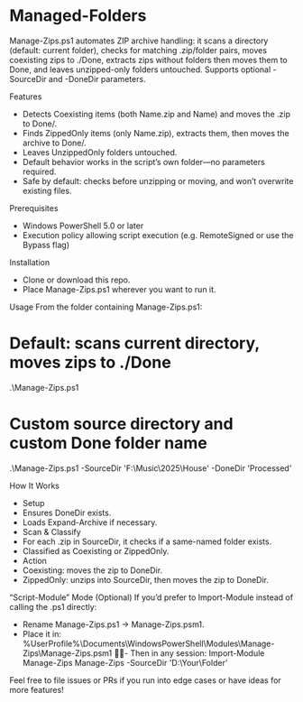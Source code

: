 # Managed-Folders
Manage-Zips.ps1 automates ZIP archive handling: it scans a directory (default: current folder), checks for matching .zip/folder pairs, moves coexisting zips to ./Done, extracts zips without folders then moves them to Done, and leaves unzipped-only folders untouched. Supports optional -SourceDir and -DoneDir parameters.


Features
- Detects Coexisting items (both Name.zip and Name\) and moves the .zip to Done/.
- Finds ZippedOnly items (only Name.zip), extracts them, then moves the archive to Done/.
- Leaves UnzippedOnly folders untouched.
- Default behavior works in the script’s own folder—no parameters required.
- Safe by default: checks before unzipping or moving, and won’t overwrite existing files.

Prerequisites
- Windows PowerShell 5.0 or later
- Execution policy allowing script execution (e.g. RemoteSigned or use the Bypass flag)

Installation
- Clone or download this repo.
- Place Manage-Zips.ps1 wherever you want to run it.

Usage
From the folder containing Manage-Zips.ps1:
# Default: scans current directory, moves zips to ./Done
.\Manage-Zips.ps1

# Custom source directory and custom Done folder name
.\Manage-Zips.ps1 -SourceDir 'F:\Music\2025\House' -DoneDir 'Processed'


How It Works
- Setup
- Ensures DoneDir exists.
- Loads Expand-Archive if necessary.
- Scan & Classify
- For each .zip in SourceDir, it checks if a same-named folder exists.
- Classified as Coexisting or ZippedOnly.
- Action
- Coexisting: moves the zip to DoneDir.
- ZippedOnly: unzips into SourceDir, then moves the zip to DoneDir.

“Script-Module” Mode (Optional)
If you’d prefer to Import-Module instead of calling the .ps1 directly:
- Rename Manage-Zips.ps1 → Manage-Zips.psm1.
- Place it in:
%UserProfile%\Documents\WindowsPowerShell\Modules\Manage-Zips\Manage-Zips.psm1
- Then in any session:
Import-Module Manage-Zips
Manage-Zips -SourceDir 'D:\Your\Folder'



Feel free to file issues or PRs if you run into edge cases or have ideas for more features!
